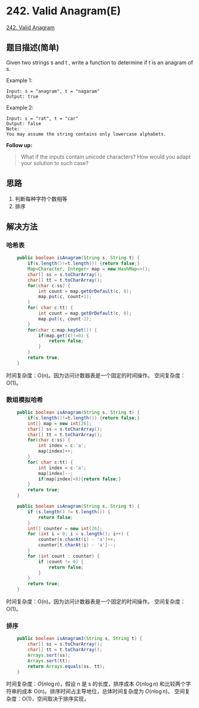 # 242. Valid Anagram(E)
[242. Valid Anagram](https://leetcode-cn.com/problems/valid-anagram/)

## 题目描述(简单)

Given two strings s and t , write a function to determine if t is an anagram of s.

Example 1:
```
Input: s = "anagram", t = "nagaram"
Output: true
```
Example 2:
```
Input: s = "rat", t = "car"
Output: false
Note:
You may assume the string contains only lowercase alphabets.
```
**Follow up:**
> What if the inputs contain unicode characters? How would you adapt your solution to such case?


## 思路

1. 判断每种字符个数相等
2. 排序

## 解决方法

### 哈希表


```java
    public boolean isAnagram(String s, String t) {
    	if(s.length()!=t.length()) {return false;}
    	Map<Character, Integer> map = new HashMap<>();
    	char[] ss = s.toCharArray();
    	char[] tt = t.toCharArray();
    	for(char c:ss) {
    		int count = map.getOrDefault(c, 0);
    		map.put(c, count+1);
    	}
    	for( char c:tt) {
    		int count = map.getOrDefault(c, 0);
    		map.put(c, count-1);
    	}
    	for(char c:map.keySet()) {
    		if(map.get(c)!=0) {
    			return false;
    		}
    	}
        return true;
    }
```
时间复杂度：O(n)。因为访问计数器表是一个固定的时间操作。
空间复杂度：O(1)。





### 数组模拟哈希


```java
    public boolean isAnagram(String s, String t) {
    	if(s.length()!=t.length()) {return false;}
    	int[] map = new int[26];
    	char[] ss = s.toCharArray();
    	char[] tt = t.toCharArray();
    	for(char c:ss) {
    		int index = c-'a';
    		map[index]++;
    	}
    	for( char c:tt) {
    		int index = c-'a';
    		map[index]--;
    		if(map[index]<0){return false;}
    	}
    	return true;
    }
```


```java
    public boolean isAnagram(String s, String t) {
        if (s.length() != t.length()) {
            return false;
        }
        int[] counter = new int[26];
        for (int i = 0; i < s.length(); i++) {
            counter[s.charAt(i) - 'a']++;
            counter[t.charAt(i) - 'a']--;
        }
        for (int count : counter) {
            if (count != 0) {
                return false;
            }
        }
        return true;
    }
```




时间复杂度：O(n)。因为访问计数器表是一个固定的时间操作。
空间复杂度：O(1)。

### 排序


```java
    public boolean isAnagram3(String s, String t) {
    	char[] ss = s.toCharArray();
    	char[] tt = t.toCharArray();
    	Arrays.sort(ss);
    	Arrays.sort(tt);
    	return Arrays.equals(ss, tt);
    }
```
时间复杂度：$O(n \log n)$，假设 n 是 s 的长度，排序成本 $O(n\log n)$ 和比较两个字符串的成本 O(n)。排序时间占主导地位，总体时间复杂度为 $O(n \log n)$。
空间复杂度：O(1)，空间取决于排序实现，


